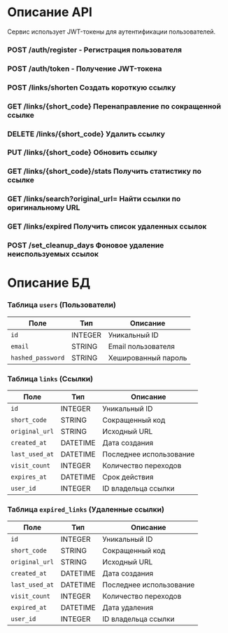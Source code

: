 # Описание API
Сервис использует JWT-токены для аутентификации пользователей.

 ### POST	/auth/register	- Регистрация пользователя
 ### POST	/auth/token	- Получение JWT-токена
### POST	/links/shorten	Создать короткую ссылку
### GET	/links/{short_code}	Перенаправление по сокращенной ссылке
### DELETE	/links/{short_code}	Удалить ссылку
### PUT	/links/{short_code}	Обновить ссылку
### GET	/links/{short_code}/stats	Получить статистику по ссылке
### GET	/links/search?original_url=	Найти ссылки по оригинальному URL
### GET	/links/expired	Получить список удаленных ссылок
### POST	/set_cleanup_days	Фоновое удаление неиспользуемых ссылок


# Описание БД

### **Таблица `users` (Пользователи)**  

| Поле             | Тип       | Описание                |
|-----------------|----------|-------------------------|
| `id`           | INTEGER  | Уникальный ID          |
| `email`        | STRING   | Email пользователя     |
| `hashed_password` | STRING | Хешированный пароль    |

### **Таблица `links` (Ссылки)**  

| Поле            | Тип       | Описание                   |
|----------------|----------|----------------------------|
| `id`          | INTEGER  | Уникальный ID             |
| `short_code`  | STRING   | Сокращенный код            |
| `original_url` | STRING   | Исходный URL              |
| `created_at`  | DATETIME | Дата создания             |
| `last_used_at` | DATETIME | Последнее использование  |
| `visit_count`  | INTEGER  | Количество переходов     |
| `expires_at`   | DATETIME | Срок действия             |
| `user_id`      | INTEGER  | ID владельца ссылки      |

### **Таблица `expired_links` (Удаленные ссылки)**  

| Поле            | Тип       | Описание                   |
|----------------|----------|----------------------------|
| `id`          | INTEGER  | Уникальный ID             |
| `short_code`  | STRING   | Сокращенный код            |
| `original_url` | STRING   | Исходный URL              |
| `created_at`  | DATETIME | Дата создания             |
| `last_used_at` | DATETIME | Последнее использование  |
| `visit_count`  | INTEGER  | Количество переходов     |
| `expired_at`   | DATETIME | Дата удаления            |
| `user_id`      | INTEGER  | ID владельца ссылки      |
